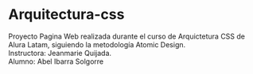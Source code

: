 # Arquitectura-css
Proyecto Pagina Web realizada durante el curso de Arquictetura CSS de Alura Latam, siguiendo la metodología Atomic Design.</br> 
Instructora: Jeanmarie Quijada.</br>
Alumno: Abel Ibarra Solgorre



